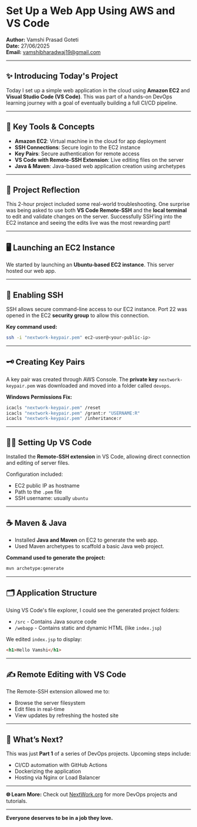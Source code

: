 
# Set Up a Web App Using AWS and VS Code  
**Author:** Vamshi Prasad Goteti  
**Date:** 27/06/2025  
**Email:** vamshibharadwaj19@gmail.com  

---

## ✨ Introducing Today's Project  
Today I set up a simple web application in the cloud using **Amazon EC2** and **Visual Studio Code (VS Code)**. This was part of a hands-on DevOps learning journey with a goal of eventually building a full CI/CD pipeline.

---

## 🔧 Key Tools & Concepts  
- **Amazon EC2**: Virtual machine in the cloud for app deployment  
- **SSH Connections**: Secure login to the EC2 instance  
- **Key Pairs**: Secure authentication for remote access  
- **VS Code with Remote-SSH Extension**: Live editing files on the server  
- **Java & Maven**: Java-based web application creation using archetypes  

---

## 🚀 Project Reflection  
This 2-hour project included some real-world troubleshooting. One surprise was being asked to use both **VS Code Remote-SSH** and the **local terminal** to edit and validate changes on the server. Successfully SSH'ing into the EC2 instance and seeing the edits live was the most rewarding part!

---

## 🖥️ Launching an EC2 Instance  
We started by launching an **Ubuntu-based EC2 instance**. This server hosted our web app.  

---

## 🔐 Enabling SSH  
SSH allows secure command-line access to our EC2 instance. Port 22 was opened in the EC2 **security group** to allow this connection.

**Key command used:**
```bash
ssh -i "nextwork-keypair.pem" ec2-user@<your-public-ip>
```

---

## 🗝️ Creating Key Pairs  
A key pair was created through AWS Console. The **private key** `nextwork-keypair.pem` was downloaded and moved into a folder called `devops`.

**Windows Permissions Fix:**
```bash
icacls "nextwork-keypair.pem" /reset
icacls "nextwork-keypair.pem" /grant:r "USERNAME:R"
icacls "nextwork-keypair.pem" /inheritance:r
```

---

## 🧑‍💻 Setting Up VS Code  
Installed the **Remote-SSH extension** in VS Code, allowing direct connection and editing of server files.

Configuration included:
- EC2 public IP as hostname
- Path to the `.pem` file
- SSH username: usually `ubuntu`

---

## ☕ Maven & Java  
- Installed **Java and Maven** on EC2 to generate the web app.  
- Used Maven archetypes to scaffold a basic Java web project.

**Command used to generate the project:**
```bash
mvn archetype:generate
```

---

## 🗂️ Application Structure  
Using VS Code's file explorer, I could see the generated project folders:
- `/src` - Contains Java source code
- `/webapp` - Contains static and dynamic HTML (like `index.jsp`)

We edited `index.jsp` to display:
```html
<h1>Hello Vamshi</h1>
```

---

## ✍️ Remote Editing with VS Code  
The Remote-SSH extension allowed me to:
- Browse the server filesystem  
- Edit files in real-time  
- View updates by refreshing the hosted site  

---

## 📅 What’s Next?  
This was just **Part 1** of a series of DevOps projects. Upcoming steps include:
- CI/CD automation with GitHub Actions  
- Dockerizing the application  
- Hosting via Nginx or Load Balancer  

---

**🌐 Learn More:** Check out [NextWork.org](https://nextwork.org) for more DevOps projects and tutorials.  

---

**Everyone deserves to be in a job they love.**
